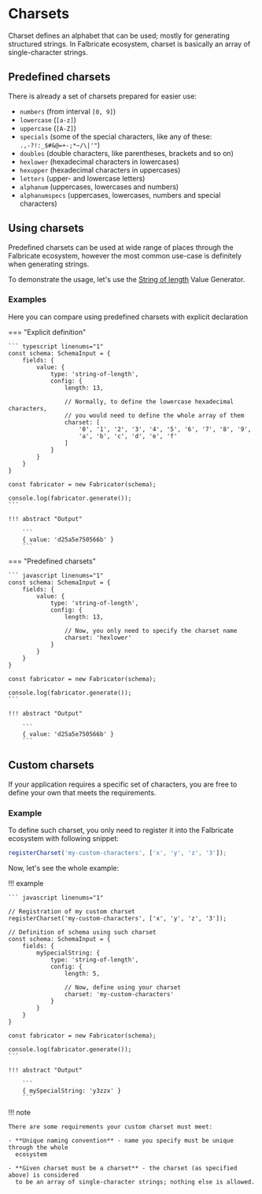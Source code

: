 # Charsets

Charset defines an alphabet that can be used; mostly for generating structured strings. In Falbricate ecosystem, 
charset is basically an array of single-character strings.


## Predefined charsets

There is already a set of charsets prepared for easier use:

- `numbers` (from interval `[0, 9]`)
- `lowercase` (`[a-z]`)
- `uppercase` (`[A-Z]`)
- `specials` (some of the special characters, like any of these: `.,-?!:_$#&@=+-;*~/\|'"`)
- `doubles` (double characters, like parentheses, brackets and so on)
- `hexlower` (hexadecimal characters in lowercases)
- `hexupper` (hexadecimal characters in uppercases)
- `letters` (upper- and lowercase letters)
- `alphanum` (uppercases, lowercases and numbers)
- `alphanumspecs` (uppercases, lowercases, numbers and special characters)


## Using charsets

Predefined charsets can be used at wide range of places through the Falbricate ecosystem, however the most common
use-case is definitely when generating strings.

To demonstrate the usage, let's use the [String of length](
../System-Documentation/Generators/02_strings.md#random-string-of-lenght) 
Value Generator.


### Examples

Here you can compare using predefined charsets with explicit declaration

=== "Explicit definition"

    ``` typescript linenums="1"    
    const schema: SchemaInput = {
        fields: {
            value: {
                type: 'string-of-length',
                config: {
                    length: 13,

                    // Normally, to define the lowercase hexadecimal characters,
                    // you would need to define the whole array of them
                    charset: [
                        '0', '1', '2', '3', '4', '5', '6', '7', '8', '9', 
                        'a', 'b', 'c', 'd', 'e', 'f'
                    ]
                }
            }
        }
    }

    const fabricator = new Fabricator(schema);

    console.log(fabricator.generate());
    ```

    !!! abstract "Output"

        ```
        { value: 'd25a5e750566b' }
        ```

=== "Predefined charsets"

    ``` javascript linenums="1"
    const schema: SchemaInput = {
        fields: {
            value: {
                type: 'string-of-length',
                config: {
                    length: 13,

                    // Now, you only need to specify the charset name
                    charset: 'hexlower'
                }
            }
        }
    }

    const fabricator = new Fabricator(schema);

    console.log(fabricator.generate());
    ```

    !!! abstract "Output"

        ```
        { value: 'd25a5e750566b' }
        ```


## Custom charsets

If your application requires a specific set of characters, you are free to define
your own that meets the requirements.


### Example

To define such charset, you only need to register it into the Falbricate ecosystem
with following snippet:

``` javascript
registerCharset('my-custom-characters', ['x', 'y', 'z', '3']);
```

Now, let's see the whole example:

!!! example

    ``` javascript linenums="1"

    // Registration of my custom charset
    registerCharset('my-custom-characters', ['x', 'y', 'z', '3']);

    // Definition of schema using such charset
    const schema: SchemaInput = {
        fields: {
            mySpecialString: {
                type: 'string-of-length',
                config: {
                    length: 5,

                    // Now, define using your charset 
                    charset: 'my-custom-characters'
                }
            }
        }
    }

    const fabricator = new Fabricator(schema);

    console.log(fabricator.generate());
    ```

    !!! abstract "Output"

        ```
        { mySpecialString: 'y3zzx' }
        ```

!!! note
    
    There are some requirements your custom charset must meet:

    - **Unique naming convention** - name you specify must be unique through the whole
      ecosystem
    
    - **Given charset must be a charset** - the charset (as specified above) is considered
      to be an array of single-character strings; nothing else is allowed.
